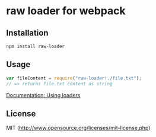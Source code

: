 # raw loader for webpack

## Installation

`npm install raw-loader`

## Usage

``` javascript
var fileContent = require("raw-loader!./file.txt");
// => returns file.txt content as string
```

[Documentation: Using loaders](http://webpack.github.io/docs/using-loaders.html)

## License

MIT (http://www.opensource.org/licenses/mit-license.php)
